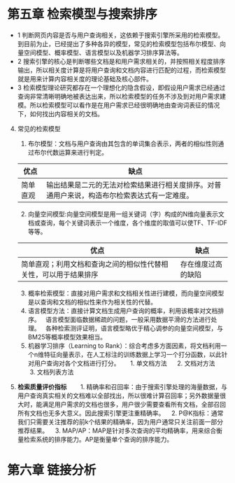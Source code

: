 
# 第五章 检索模型与搜索排序
* 1 判断网页内容是否与用户查询相关，这依赖于搜索引擎所采用的检索模型。到目前为止，已经提出了多种各异的模型，常见的检索模型包括布尔模型、向量空间模型、概率模型、语言模型以及机器学习排序算法等。
* 2 搜索引擎的核心是判断哪些文档是和用户需求相关的，并按照相关程度排序输出，所以相关度计算是将用户查询和文档内容进行匹配的过程，而检索模型就是用来计算内容相关度的理论基础及核心部件。
* 3 检索模型理论研究都存在一个理想化的隐含假设，即假设用户需求已经通过查询非常清晰明确地被表达出来，所以检索模型的任务不涉及到对用户需求建模。所以检索模型可以看作是在用户需求已经很明确地由查询词表征的情况下，如何找出内容相关的文档。
4. 常见的检索模型
   1. 布尔模型：文档与用户查询由其包含的单词集合表示，两者的相似性则通过布尔代数运算来进行判定。

     优点 | 缺点
     ------------ | -------------
     简单直观 | 输出结果是二元的无法对检索结果进行相关度排序。对普通用户来说，构造布尔检索表达式有一定难度。
   2. 向量空间模型:向量空间模型是用一组关键词（字）构成的N维向量表示文档或查询，每个关键词表示一个维度，各个维度的取值可以使TF、TF-IDF等等。

     优点 | 缺点
     ------------ | -------------
     简单直观；利用文档和查询之间的相似性代替相关性，可以用于结果排序 | 存在维度过高的缺陷 
   3. 概率检索模型：直接对用户需求和文档相关性进行建模，而向量空间模型是以查询和文档的相似性来作为相关性的代替。
   4. 语言模型方法：直接计算文档生成用户查询的概率，利用该概率对文档排序。
   语言模型面临数据稀疏的问题，一般采用数据平滑的方法进行处理。
   各种检索测评证明，语言模型略优于精心调参的向量空间模型，与BM25等概率模型效果相当。
   5. 机器学习排序（Learning to Rank）：综合考虑多方面因素，将文档利用一个n维特征向量表示，在人工标注的训练数据上学习一个打分函数，以此针对用户查询对各个文档进行打分。
      1. 单文档方法
      2. 文档对方法
      3. 文档列表方法
 5. **检索质量评价指标**
    
    1. 精确率和召回率：由于搜索引擎处理的海量数据，与用户查询真实相关的文档难以全部找出，所以很难计算召回率；另外数据量很大时，能满足用户需求的文档也很多，用户很少需要查看所有文档，全部召回所有文档也无多大意义。因此搜索引擎更注重精确率。
    2. P@K指标：通常我们只需要关注推荐的前k个结果的精确率，因为用户通常只关注前面一部分推荐结果。
    3. MAP/AP：MAP是针对多次查询的平均精确率，用来综合衡量检索系统的排序能力。AP是衡量单个查询的排序能力。
 
# 第六章 链接分析

